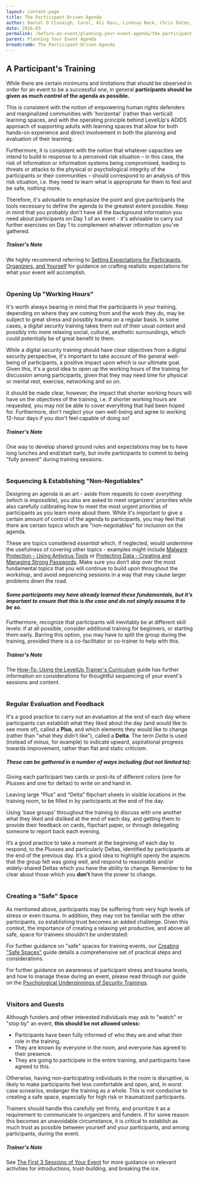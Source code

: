 ```yaml
---
layout: content-page
title: The Participant-Driven Agenda
author: Daniel O'Clunaigh, Carol, Ali Ravi, Lindsay Beck, Chris Doten, Nick Sera-Leyva
date: 2016-03
permalink: /before-an-event/planning-your-event-agenda/the-participant-driven-agenda/
parent: Planning Your Event Agenda
breadcrumb: The Participant-Driven Agenda
---
```

## A Participant's Training

While there are certain minimums and limitations that should be observed in order for an event to be a successful one, in general **participants should be given as much control of the agenda as possible.**

This is consistent with the notion of empowering human rights defenders and marginalized communities with 'horizontal' (rather than vertical) learning spaces, and with the operating principle behind LevelUp's ADIDS approach of supporting adults with learning spaces that allow for both hands-on experience and direct involvement in both the planning and evaluation of their learning.

Furthermore, it is consistent with the notion that whatever capacities we intend to build in response to a perceived risk situation – in this case, the risk of information or information systems being compromised, leading to threats or attacks to the physical or psychological integrity of the participants or their communities – should correspond to an analysis of this risk situation, i.e. they need to learn what is appropriate for them to feel and be safe, nothing more.

Therefore, it's advisable to emphasize the point and give participants the tools necessary to define the agenda to the greatest extent possible. Keep in mind that you probably don’t have all the background information you need about participants on Day 1 of an event - it's advisable to carry out further exercises on Day 1 to complement whatever information you've gathered.

##### *Trainer's Note*
We highly recommend referring to [Setting Expectations for Participants, Organizers, and Yourself](/level-up/you-the-trainer/setting-expectations-for-participants-organizers-and-yourself/) for guidance on crafting realistic expectations for what your event will accomplish.
<br><br>

### Opening Up "Working Hours"
It's worth always bearing in mind that the participants in your training, depending on where they are coming from and the work they do, may be subject to great stress and possibly trauma on a regular basis. In some cases, a digital security training takes them out of their usual context and possibly into more relaxing social, cultural, aesthetic surroundings, which could potentially be of great benefit to them.

While a digital security training should have clear objectives from a digital security perspective, it's important to take account of the general well-being of participants, a positive impact upon which is our ultimate goal. Given this, it's a good idea to open up the working hours of the training for discussion among participants, given that they may need time for physical or mental rest, exercise, networking and so on.

It should be made clear, however, the impact that shorter working hours will have on the objectives of the training, i.e. if shorter working hours are requested, you may not be able to cover everything that had been hoped for. Furthermore, don't neglect your own well-being and agree to working 12-hour days if you don't feel capable of doing so!

##### *Trainer's Note*
One way to develop shared ground rules and expectations may be to have long lunches and end/start early, but invite participants to commit to being "fully present" during training sessions.
<br><br>

### Sequencing & Establishing "Non-Negotiables"
Designing an agenda is an art - aside from requests to cover *everything* (which is impossible), you also are asked to meet organizers’ priorities while also carefully calibrating how to meet the most urgent priorities of participants as you learn more about them. While it's important to give a certain amount of control of the agenda to participants, you may feel that there are certain topics which are "non-negotiables" for inclusion on the agenda.

These are topics considered *essential* which, if neglected, would undermine the usefulness of covering other topics - examples might include [Malware Protection - Using Antivirus Tools](/level-up/curriculum/malware-protection/using-antivirus-tools/) or [Protecting Data - Creating and Managing Strong Passwords](/level-up/curriculum/protecting-data/creating-and-managing-strong-passwords/). Make sure you don’t skip over the most fundamental topics that you will continue to build upon throughout the workshop, and avoid sequencing sessions in a way that may cause larger problems down the road.

##### Some participants may have already learned these fundamentals, but it’s important to ensure that this is the case and do not simply assume it to be so.

Furthermore, recognize that participants will inevitably be at different skill levels: if at all possible, consider additional training for beginners, or starting them early. Barring this option, you may have to split the group during the training, provided there is a co-facilitator or co-trainer to help with this.

##### *Trainer's Note*
The [How-To: Using the LevelUp Trainer's Curriculum](/level-up/before-an-event/using-levelup-trainers-curriculum/) guide has further information on considerations for thoughtful sequencing of your event's sessions and content.
<br><br>

### Regular Evaluation and Feedback
It's a good practice to carry out an evaluation at the end of each day where participants can establish what they liked about the day (and would like to see more of), called  a **Plus**, and which elements they would like to change (rather than "what they didn't like"), called a **Delta**. The term *Delta* is used (instead of *minus*, for example) to indicate upward, aspirational progress towards improvement, rather than flat and static criticism.

##### These can be gathered in a number of ways including (but not limited to):

Giving each participant two cards or post-its of different colors (one for Plusses and one for deltas) to write on and hand in.

Leaving large “Plus” and “Delta” flipchart sheets in visible locations in the training room, to be filled in by participants at the end of the day.

Using 'base groups' throughout the training to discuss with one another what they liked and disliked at the end of each day, and getting them to provide their feedback on cards, flipchart paper, or through delegating someone to report back each evening.

It’s a good practice to take a moment at the beginning of each day to respond, to the Plusses and particularly Deltas, identified by participants at the end of the previous day. It’s a good idea to highlight openly the aspects that the group felt was going well, and respond to reasonable and/or widely-shared Deltas which you have the ability to change. Remember to be clear about those which you **don’t** have the power to change.
<br><br>

### Creating a "Safe" Space
As mentioned above, participants may be suffering from very high levels of stress or even trauma. In addition, they may not be familiar with the other participants, so establishing trust becomes an added challenge. Given this context, the importance of creating a relaxing yet productive, and above all safe, space for trainees shouldn't be understated:

For further guidance on "safe" spaces for training events, our [Creating "Safe Spaces"](/level-up/before-an-event/creating-safe-spaces/) guide details a comprehensive set of practical steps and considerations.

For further guidance on awareness of participant stress and trauma levels, and how to manage these during an event, please read through our guide on the [Psychological Underpinnings of Security Trainings](/level-up/before-an-event/psychosocial-underpinnings-of-security-training/).
<br><br>

### Visitors and Guests
Although funders and other interested individuals may ask to "watch" or "stop by" an event, **this should be not allowed unless:**

- Participants have been fully informed of who they are and what their role in the training.
- They are known by everyone in the room, and everyone has agreed to their presence.
- They are going to participate in the entire training, and particpants have agreed to this.

Otherwise, having non-participating individuals in the room is disruptive, is likely to make participants feel less comfortable and open, and, in worst case scnearios, endanger the training as a whole. This is not conducive to creating a safe space, especially for high risk or traumatized participants.

Trainers should handle this carefully yet firmly, and prioritize it as a requirement to communicate to organizers and funders. If for some reason this becomes an unavoidable circumstance, it is critical to establish as much trust as possible between yourself and your participants, and among participants, during the event.

##### *Trainer's Note*
See [The First 3 Sessions of Your Event](/level-up/you-the-trainer/first-3-sessions-of-your-event/) for more guidance on relevant activities for introductions, trust-building, and breaking the ice.
<br><br>
